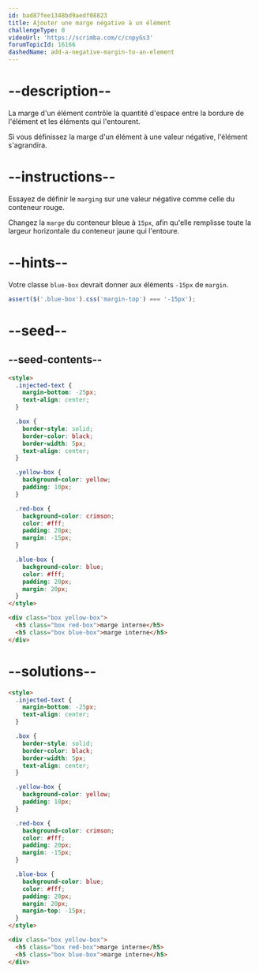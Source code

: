 ```yaml
---
id: bad87fee1348bd9aedf08823
title: Ajouter une marge négative à un élément
challengeType: 0
videoUrl: 'https://scrimba.com/c/cnpyGs3'
forumTopicId: 16166
dashedName: add-a-negative-margin-to-an-element
---
```


# --description--

La marge d'un élément contrôle la quantité d'espace entre la bordure de l'élément et les éléments qui l'entourent.

Si vous définissez la marge d'un élément à une valeur négative, l'élément s'agrandira.

# --instructions--

Essayez de définir le `marging` sur une valeur négative comme celle du conteneur rouge.

Changez la `marge` du conteneur bleue à `15px`, afin qu'elle remplisse toute la largeur horizontale du conteneur jaune qui l'entoure.

# --hints--

Votre classe `blue-box` devrait donner aux éléments `-15px` de `margin`.

```js
assert($('.blue-box').css('margin-top') === '-15px');
```

# --seed--

## --seed-contents--

```html
<style>
  .injected-text {
    margin-bottom: -25px;
    text-align: center;
  }

  .box {
    border-style: solid;
    border-color: black;
    border-width: 5px;
    text-align: center;
  }

  .yellow-box {
    background-color: yellow;
    padding: 10px;
  }

  .red-box {
    background-color: crimson;
    color: #fff;
    padding: 20px;
    margin: -15px;
  }

  .blue-box {
    background-color: blue;
    color: #fff;
    padding: 20px;
    margin: 20px;
  }
</style>

<div class="box yellow-box">
  <h5 class="box red-box">marge interne</h5>
  <h5 class="box blue-box">marge interne</h5>
</div>
```

# --solutions--

```html
<style>
  .injected-text {
    margin-bottom: -25px;
    text-align: center;
  }

  .box {
    border-style: solid;
    border-color: black;
    border-width: 5px;
    text-align: center;
  }

  .yellow-box {
    background-color: yellow;
    padding: 10px;
  }

  .red-box {
    background-color: crimson;
    color: #fff;
    padding: 20px;
    margin: -15px;
  }

  .blue-box {
    background-color: blue;
    color: #fff;
    padding: 20px;
    margin: 20px;
    margin-top: -15px;
  }
</style>

<div class="box yellow-box">
  <h5 class="box red-box">marge interne</h5>
  <h5 class="box blue-box">marge interne</h5>
</div>
```
